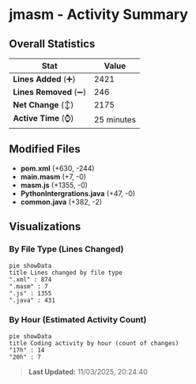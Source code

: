 # jmasm - Activity Summary 

## Overall Statistics

| Stat                   | Value                                                             |
| ---------------------- | ----------------------------------------------------------------- |
| **Lines Added** (➕)   | 2421                                          |
| **Lines Removed** (➖) | 246                                        |
| **Net Change** (↕)    | 2175                |
| **Active Time** (⌚)   | 25 minutes |


## Modified Files
- **pom.xml** (+630, -244)
- **main.masm** (+7, -0)
- **masm.js** (+1355, -0)
- **PythonIntergrations.java** (+47, -0)
- **common.java** (+382, -2)

## Visualizations

### By File Type (Lines Changed)

```mermaid
pie showData
title Lines changed by file type
".xml" : 874
".masm" : 7
".js" : 1355
".java" : 431
```

### By Hour (Estimated Activity Count)

```mermaid
pie showData
title Coding activity by hour (count of changes)
"17h" : 14
"20h" : 7
```


> **Last Updated:** 11/03/2025, 20:24:40
